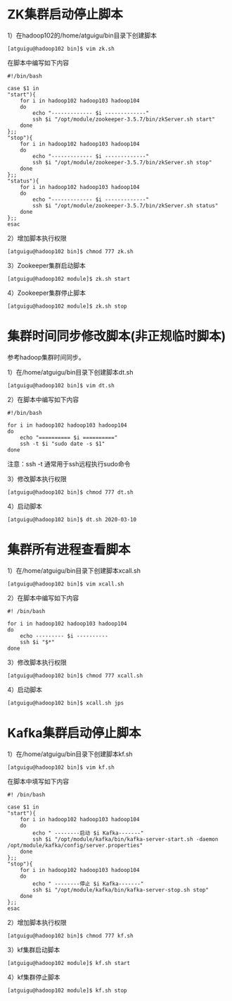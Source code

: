 # ZK集群启动停止脚本

1）在hadoop102的/home/atguigu/bin目录下创建脚本

```
[atguigu@hadoop102 bin]$ vim zk.sh
```

在脚本中编写如下内容

```
#!/bin/bash

case $1 in
"start"){
    for i in hadoop102 hadoop103 hadoop104
    do
        echo "------------- $i -------------"
        ssh $i "/opt/module/zookeeper-3.5.7/bin/zkServer.sh start"
    done 
};;
"stop"){
    for i in hadoop102 hadoop103 hadoop104
    do
        echo "------------- $i -------------"
        ssh $i "/opt/module/zookeeper-3.5.7/bin/zkServer.sh stop"
    done
};;
"status"){
    for i in hadoop102 hadoop103 hadoop104
    do
        echo "------------- $i -------------"
        ssh $i "/opt/module/zookeeper-3.5.7/bin/zkServer.sh status"
    done
};;
esac
```

2）增加脚本执行权限

```
[atguigu@hadoop102 bin]$ chmod 777 zk.sh
```

3）Zookeeper集群启动脚本

```
[atguigu@hadoop102 module]$ zk.sh start
```

4）Zookeeper集群停止脚本

```
[atguigu@hadoop102 module]$ zk.sh stop
```

# 集群时间同步修改脚本(非正规临时脚本)

参考hadoop集群时间同步。

1）在/home/atguigu/bin目录下创建脚本dt.sh

```
[atguigu@hadoop102 bin]$ vim dt.sh
```

2）在脚本中编写如下内容

```
#!/bin/bash

for i in hadoop102 hadoop103 hadoop104
do
    echo "========== $i =========="
    ssh -t $i "sudo date -s $1"
done
```

注意：ssh -t 通常用于ssh远程执行sudo命令

3）修改脚本执行权限

```
[atguigu@hadoop102 bin]$ chmod 777 dt.sh
```

4）启动脚本

```
[atguigu@hadoop102 bin]$ dt.sh 2020-03-10
```

# 集群所有进程查看脚本

1）在/home/atguigu/bin目录下创建脚本xcall.sh

```
[atguigu@hadoop102 bin]$ vim xcall.sh
```

2）在脚本中编写如下内容

```
#! /bin/bash

for i in hadoop102 hadoop103 hadoop104
do
    echo --------- $i ----------
    ssh $i "$*"
done
```

3）修改脚本执行权限

```
[atguigu@hadoop102 bin]$ chmod 777 xcall.sh
```

4）启动脚本

```
[atguigu@hadoop102 bin]$ xcall.sh jps
```

# Kafka集群启动停止脚本

1）在/home/atguigu/bin目录下创建脚本kf.sh

```
[atguigu@hadoop102 bin]$ vim kf.sh
```

在脚本中填写如下内容

```
#! /bin/bash

case $1 in
"start"){
    for i in hadoop102 hadoop103 hadoop104
    do
        echo " --------启动 $i Kafka-------"
        ssh $i "/opt/module/kafka/bin/kafka-server-start.sh -daemon /opt/module/kafka/config/server.properties"
    done
};;
"stop"){
    for i in hadoop102 hadoop103 hadoop104
    do
        echo " --------停止 $i Kafka-------"
        ssh $i "/opt/module/kafka/bin/kafka-server-stop.sh stop"
    done
};;
esac
```

2）增加脚本执行权限

```
[atguigu@hadoop102 bin]$ chmod 777 kf.sh
```

3）kf集群启动脚本

```
[atguigu@hadoop102 module]$ kf.sh start
```

4）kf集群停止脚本

```
[atguigu@hadoop102 module]$ kf.sh stop
```

